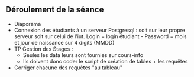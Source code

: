## Déroulement de la séance

- Diaporama
- Connexion des étudiants à un serveur Postgresql : soit sur leur propre serveur soit sur celui de l'iut. Login = login étudiant - Password =  mois et jour  de naissance sur 4 digits (MMDD)
- TP Gestion des Stages : 
  - Seules les data leurs sont fournies sur cours-info
  - Ils doivent donc coder le script de création de tables + les requêtes
- Corriger chacune des requêtes "au tableau"
